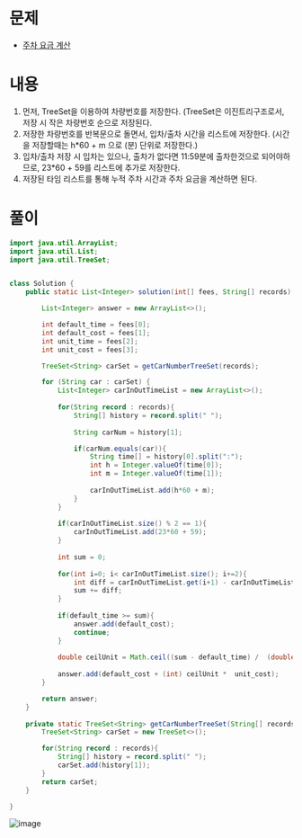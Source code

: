 # 문제
- [주차 요금 계산]([https://school.programmers.co.kr/learn/courses/30/lessons/150369](https://school.programmers.co.kr/learn/courses/30/lessons/92341))


# 내용
1. 먼저, TreeSet을 이용하여 차량번호를 저장한다. (TreeSet은 이진트리구조로서, 저장 시 작은 차량번호 순으로 저장된다.
2. 저장한 차량번호를 반복문으로 돌면서, 입차/출차 시간을 리스트에 저장한다. (시간을 저장할때는 h*60 + m 으로 (분) 단위로 저장한다.)
3. 입차/출차 저장 시 입차는 있으나, 출차가 없다면 11:59분에 출차한것으로 되어야하므로, 23*60 + 59를 리스트에 추가로 저장한다.
4. 저장된 타임 리스트를 통해 누적 주차 시간과 주차 요금을 계산하면 된다. 


# 풀이
```java
import java.util.ArrayList;
import java.util.List;
import java.util.TreeSet;


class Solution {
    public static List<Integer> solution(int[] fees, String[] records) {

		List<Integer> answer = new ArrayList<>();

		int default_time = fees[0];
		int default_cost = fees[1];
		int unit_time = fees[2];
		int unit_cost = fees[3];

		TreeSet<String> carSet = getCarNumberTreeSet(records);

		for (String car : carSet) {
            List<Integer> carInOutTimeList = new ArrayList<>();
            
            for(String record : records){
                String[] history = record.split(" ");
                
                String carNum = history[1];

			    if(carNum.equals(car)){
                    String time[] = history[0].split(":");
                    int h = Integer.valueOf(time[0]);
                    int m = Integer.valueOf(time[1]);
                    
                    carInOutTimeList.add(h*60 + m);
                }
            }
            
            if(carInOutTimeList.size() % 2 == 1){
                carInOutTimeList.add(23*60 + 59);
            }
            
            int sum = 0;
            
            for(int i=0; i< carInOutTimeList.size(); i+=2){
                int diff = carInOutTimeList.get(i+1) - carInOutTimeList.get(i);
                sum += diff;
            }
            
            if(default_time >= sum){
                answer.add(default_cost);
                continue;
            }
            
            double ceilUnit = Math.ceil((sum - default_time) /  (double)unit_time);
            
            answer.add(default_cost + (int) ceilUnit *  unit_cost);
		}

		return answer;
	}
    
    private static TreeSet<String> getCarNumberTreeSet(String[] records) {
		TreeSet<String> carSet = new TreeSet<>();

		for(String record : records){
			String[] history = record.split(" ");
			carSet.add(history[1]);
		}
		return carSet;
	}

}
```

![image](https://github.com/v-studies/algorithm/assets/70589857/dc8a7298-8ab6-4a13-af72-b3e77afef00d)


